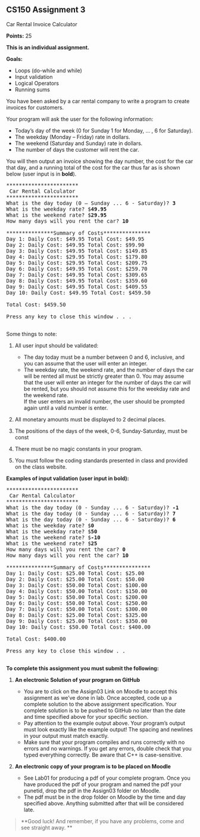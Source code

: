 ## CS150 Assignment 3

Car Rental Invoice Calculator

**Points:** 25

**This is an individual assignment.**

**Goals:**
- Loops (do-while and while) 
- Input validation
- Logical Operators
- Running sums

You have been asked by a car rental company to write a program to create invoices for customers.

Your program will ask the user for the following information:
- Today’s day of the week (0 for Sunday 1 for Monday, … ,  6 for Saturday).
-	The weekday (Monday – Friday) rate in dollars.  
-	The weekend (Saturday and Sunday) rate in dollars.  
-	The number of days the customer  will rent the car.

You will then output an invoice showing the day number, the cost for the car that day, and a running total of the cost for the car thus far as is shown below (user input is in **bold**). 

<pre>
***********************
 Car Rental Calculator
***********************
What is the day today (0 – Sunday ... 6 - Saturday)? <b>3</b>
What is the weekday rate? $<b>49.95</b>
What is the weekend rate? $<b>29.95</b>
How many days will you rent the car? <b>10</b>

***************Summary of Costs***************
Day 1: Daily Cost: $49.95 Total Cost: $49.95
Day 2: Daily Cost: $49.95 Total Cost: $99.90
Day 3: Daily Cost: $49.95 Total Cost: $149.85
Day 4: Daily Cost: $29.95 Total Cost: $179.80
Day 5: Daily Cost: $29.95 Total Cost: $209.75
Day 6: Daily Cost: $49.95 Total Cost: $259.70
Day 7: Daily Cost: $49.95 Total Cost: $309.65
Day 8: Daily Cost: $49.95 Total Cost: $359.60
Day 9: Daily Cost: $49.95 Total Cost: $409.55
Day 10: Daily Cost: $49.95 Total Cost: $459.50

Total Cost: $459.50

Press any key to close this window . . .

</pre>


Some things to note:
1.	All user input should be validated:
     - The day today must be a number between 0 and 6, inclusive, and you can assume that the user will enter an integer.  
     - The weekday rate, the weekend rate, and the number of days the car will be rented all must be strictly greater than 0.  You may assume that the user will enter an integer for the number of days the car will be rented, but you should not assume this for the weekday rate and the weekend rate.  
If the user enters an invalid number, the user should be prompted again until a valid number is enter. 

2.	All monetary amounts must be displayed to 2 decimal places.

3.	The positions of the days of the week, 0-6, Sunday-Saturday, must be const

4.	There must be no magic constants in your program.

5.	You must follow the coding standards presented in class and provided on the class website.


**Examples of input validation (user input in bold):**
<pre>
***********************
 Car Rental Calculator
***********************
What is the day today (0 - Sunday ... 6 - Saturday)? <b>-1</b>
What is the day today (0 - Sunday ... 6 - Saturday)? <b>7 </b>
What is the day today (0 - Sunday ... 6 - Saturday)? <b>6 </b>
What is the weekday rate? $<b>0</b>
What is the weekday rate? $<b>50</b>
What is the weekend rate? $<b>-10</b>
What is the weekend rate? $<b>25</b>
How many days will you rent the car? <b>0</b>
How many days will you rent the car? <b>10</b>

***************Summary of Costs***************
Day 1: Daily Cost: $25.00 Total Cost: $25.00
Day 2: Daily Cost: $25.00 Total Cost: $50.00
Day 3: Daily Cost: $50.00 Total Cost: $100.00
Day 4: Daily Cost: $50.00 Total Cost: $150.00
Day 5: Daily Cost: $50.00 Total Cost: $200.00
Day 6: Daily Cost: $50.00 Total Cost: $250.00
Day 7: Daily Cost: $50.00 Total Cost: $300.00
Day 8: Daily Cost: $25.00 Total Cost: $325.00
Day 9: Daily Cost: $25.00 Total Cost: $350.00
Day 10: Daily Cost: $50.00 Total Cost: $400.00

Total Cost: $400.00

Press any key to close this window . . 

</pre>  


**To complete this assignment you must submit the following:**

1.  **An electronic Solution of your program on GitHub**
     - You are to click on the Assign03 Link on Moodle to accept this assignment as we’ve done in lab. Once accepted, code up a complete solution to the above assignment specification. Your complete solution is to be pushed to GitHub no later than the date and time specified above for your specific section.
     - Pay attention to the example output above. Your program’s output must look exactly like the example output! The spacing and newlines in your output must match exactly.
     - Make sure that your program compiles and runs correctly with no errors and no warnings. If you get any errors, double check that you typed everything correctly. Be aware that C++ is case-sensitive.

2.  **An electronic copy of your program is to be placed on Moodle**

    - See Lab01 for producing a pdf of your complete program. Once you have produced the pdf of your program and named the pdf your punetid, drop the pdf in the Assign03 folder on Moodle. 
    - The pdf must be in the drop folder on Moodle by the time and day specified above. Anything submitted after that will be considered late.

> **Good luck! And remember, if you have any problems, come and see straight away. **
